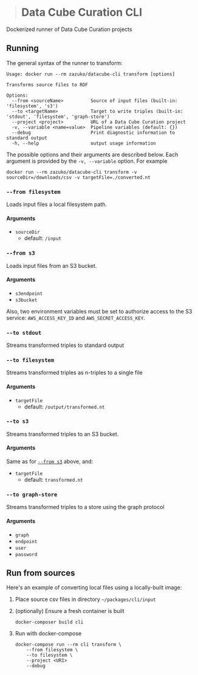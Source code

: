 > # Data Cube Curation CLI

Dockerized runner of Data Cube Curation projects

## Running

The general syntax of the runner to transform:

```
Usage: docker run --rm zazuko/datacube-cli transform [options]

Transforms source files to RDF

Options:
  --from <sourceName>          Source of input files (built-in: 'filesystem', 's3')
  --to <targetName>            Target to write triples (built-in: 'stdout', 'filesystem', 'graph-store')
  --project <project>          URL of a Data Cube Curation project
  -v, --variable <name=value>  Pipeline variables (default: {})
  --debug                      Print diagnostic information to standard output
  -h, --help                   output usage information
```

The possible options and their arguments are described below. Each argument is
provided by the `-v, --variable` option. For example

```
docker run --rm zazuko/datacube-cli transform -v sourceDir=/downloads/csv -v targetFile=./converted.nt
``` 

### `--from filesystem`

Loads input files a local filesystem path.

#### Arguments

* `sourceDir`
  * default: `/input`

### `--from s3`

Loads input files from an S3 bucket.

#### Arguments

* `s3endpoint`
* `s3bucket`

Also, two environment variables must be set to authorize access to the S3
service: `AWS_ACCESS_KEY_ID` and `AWS_SECRET_ACCESS_KEY`.

### `--to stdout`

Streams transformed triples to standard output

### `--to filesystem`

Streams transformed triples as n-triples to a single file

#### Arguments

* `targetFile`
  * default: `/output/transformed.nt`

### `--to s3`

Streams transformed triples to an S3 bucket.

#### Arguments

Same as for [`--from s3`](#--from-s3) above, and:

* `targetFile`
  * default: `transformed.nt`
  
### `--to graph-store`

Streams transformed triples to a store using the graph protocol

#### Arguments

* `graph`
* `endpoint`
* `user`
* `password`

## Run from sources

Here's an example of converting local files using a locally-built image:

1. Place source csv files in directory `~/packages/cli/input`
1. (optionally) Ensure a fresh container is built 

    ```
    docker-composer build cli
    ```
1. Run with docker-compose

    ```
    docker-compose run --rm cli transform \ 
        --from filesystem \
        --to filesystem \
        --project <URI>
        --debug
    ```
